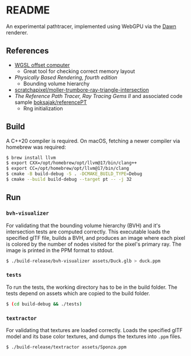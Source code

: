 # README

An experimental pathtracer, implemented using WebGPU via the [Dawn](https://dawn.googlesource.com/dawn) renderer.

## References

- [WGSL offset computer](https://webgpufundamentals.org/webgpu/lessons/resources/wgsl-offset-computer.html)
  - Great tool for checking correct memory layout
- _Physically Based Rendering, fourth edition_
  - Bounding volume hierarchy
- [scratchapixel/moller-trumbore-ray-triangle-intersection](https://www.scratchapixel.com/lessons/3d-basic-rendering/ray-tracing-rendering-a-triangle/moller-trumbore-ray-triangle-intersection.html)
- _The Reference Path Tracer, Ray Tracing Gems II_ and associated code sample [boksajak/referencePT](https://github.com/boksajak/referencePT/)
  - Rng initialization

## Build

A C++20 compiler is required. On macOS, fetching a newer compiler via homebrew was required:

```sh
$ brew install llvm
$ export CXX=/opt/homebrew/opt/llvm@17/bin/clang++ 
$ export CC=/opt/homebrew/opt/llvm@17/bin/clang 
$ cmake -B build-debug -S . -DCMAKE_BUILD_TYPE=Debug
$ cmake --build build-debug --target pt -- -j 32
```

## Run

### `bvh-visualizer`

For validating that the bounding volume hierarchy (BVH) and it's intersection tests are computed correctly. This executable loads the specified glTF file, builds a BVH, and produces an image where each pixel is colored by the number of nodes visited for the pixel's primary ray. The image is printed in the PPM format to stdout.

```sh
$ ./build-release/bvh-visualizer assets/Duck.glb > duck.ppm
```

### `tests`

To run the tests, the working directory has to be in the build folder. The tests depend on assets which are copied to the build folder.

```sh
$ (cd build-debug && ./tests)
```

### `textractor`

For validating that textures are loaded correctly. Loads the specified glTF model and its base color textures, and dumps the textures into `.ppm` files.

```sh
$ ./build-release/textractor assets/Sponza.ppm
```
